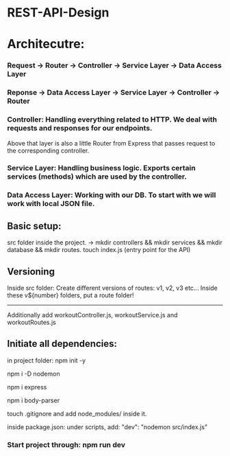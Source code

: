 # REST-API-Design

# Architecutre:

### Request -> Router -> Controller -> Service Layer -> Data Access Layer

### Reponse -> Data Access Layer -> Service Layer -> Controller -> Router

### Controller: Handling everything related to HTTP. We deal with requests and responses for our endpoints.

Above that layer is also a little Router from Express that passes request to the corresponding controller.

### Service Layer: Handling business logic. Exports certain services (methods) which are used by the controller.

### Data Access Layer: Working with our DB. To start with we will work with local JSON file.

## Basic setup:

src folder inside the project. ->
mkdir controllers && mkdir services && mkdir database && mkdir routes. touch index.js (entry point for the API)

## Versioning

Inside src folder:
Create different versions of routes:
v1, v2, v3 etc...
Inside these v${number} folders, put a route folder!

---

Additionally add workoutController.js, workoutService.js and workoutRoutes.js

## Initiate all dependencies:

in project folder:
npm init -y

npm i -D nodemon

npm i express

npm i body-parser

touch .gitignore and add node_modules/ inside it.

inside package.json:
under scripts, add:
"dev": "nodemon src/index.js"

### Start project through: npm run dev
